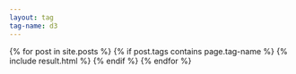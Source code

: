 ```yaml
---
layout: tag
tag-name: d3
---
```

{% for post in site.posts %}
{% if post.tags contains page.tag-name %}
{% include result.html %}
{% endif %}
{% endfor %}
